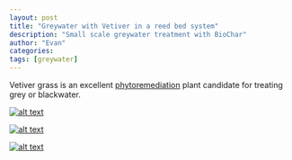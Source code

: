 ```yaml
---
layout: post
title: "Greywater with Vetiver in a reed bed system"
description: "Small scale greywater treatment with BioChar"
author: "Evan"
categories: 
tags: [greywater]
---
```

Vetiver grass is an excellent [phytoremediation](http://www.vetiver.org/TVN_VS_GAL_HR%20/VS_Effluent.pdf) plant candidate for treating grey or blackwater.

[![alt text](https://i.imgur.com/cJAgDMSl.jpg "Greywater Vetiver")](https://u.teknik.io/g078y.jpg)

[![alt text](https://i.imgur.com/3FCFHd8.jpg "Greywater Vetiver")](https://u.teknik.io/lbp4f.jpg)

[![alt text](https://i.imgur.com/CQE60PUl.jpg "Vetiver roots in greywater biochar")](https://u.teknik.io/qSIvz.jpg)